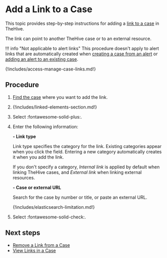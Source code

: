 # Add a Link to a Case

<!-- md:version 5.5 -->

This topic provides step-by-step instructions for adding a [link to a case](../about-cases.md#linking-elements) in TheHive.

The link can point to another TheHive case or to an external resource.

!!! info "Not applicable to alert links"
    This procedure doesn't apply to alert links that are automatically created when [creating a case from an alert](../../alerts/create-a-case-from-an-alert.md) or [adding an alert to an existing case](../../alerts/add-an-alert-to-an-existing-case.md).

{!includes/access-manage-case-links.md!}

<h2>Procedure</h2>

1. [Find the case](../search-for-cases/find-a-case.md) where you want to add the link.

2. {!includes/linked-elements-section.md!}

3. Select :fontawesome-solid-plus:.

4. Enter the following information:

    **- Link type**

    Link type specifies the category for the link. Existing categories appear when you click the field. Entering a new category automatically creates it when you add the link.

    If you don't specify a category, *Internal link* is applied by default when linking TheHive cases, and *External link* when linking external resources.

    **- Case or external URL**

    Search for the case by number or title, or paste an external URL.

    {!includes/elasticsearch-limitation.md!}

5. Select :fontawesome-solid-check:.

<h2>Next steps</h2>

* [Remove a Link from a Case](remove-a-link-from-a-case.md)
* [View Links in a Case](view-links-in-a-case.md)